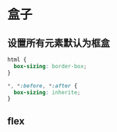 # 盒子

## 设置所有元素默认为框盒

```css
html {
  box-sizing: border-box;
}

*, *:before, *:after {
  box-sizing: inherite;
}
```

## flex



## 